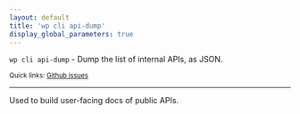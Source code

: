 ```yaml
---
layout: default
title: 'wp cli api-dump'
display_global_parameters: true
---
```


`wp cli api-dump` - Dump the list of internal APIs, as JSON.

<small>Quick links: <a href="https://github.com/wp-cli/wp-cli/issues?q=is%3Aopen+label%3Acommand%3Aapi-dump+sort%3Aupdated-desc">Github issues</a></small>

<hr />

Used to build user-facing docs of public APIs.



